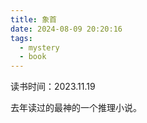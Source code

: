 ```yaml
---
title: 象首
date: 2024-08-09 20:20:16
tags:
  - mystery
  - book
---
```


读书时间：2023.11.19

去年读过的最神的一个推理小说。